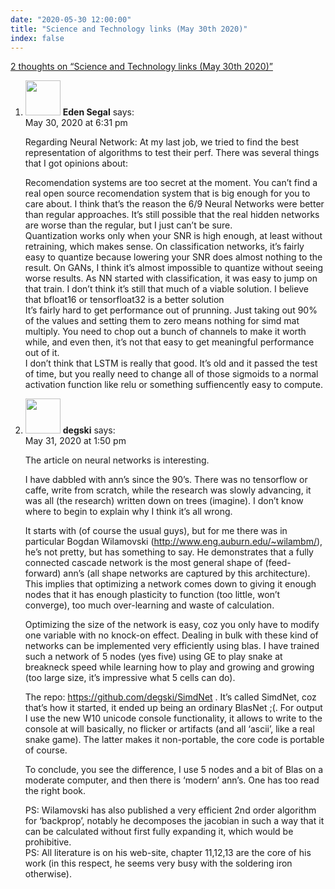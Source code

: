 ```yaml
---
date: "2020-05-30 12:00:00"
title: "Science and Technology links (May 30th 2020)"
index: false
---
```


[2 thoughts on &ldquo;Science and Technology links (May 30th 2020)&rdquo;](/lemire/blog/2020/05-30-science-and-technology-links-may-30th-2020)

<ol class="comment-list">
<li id="comment-521932" class="comment even thread-even depth-1">
<div class="comment-author vcard">
<img alt src="https://secure.gravatar.com/avatar/d081923c9998bd094289a54a0ee1045b?s=56&#038;d=mm&#038;r=g" srcset="https://secure.gravatar.com/avatar/d081923c9998bd094289a54a0ee1045b?s=112&#038;d=mm&#038;r=g 2x" class="avatar avatar-56 photo" height="56" width="56" decoding="async" /> <b class="fn">Eden Segal</b> <span class="says">says:</span> </div>
<div class="comment-metadata"><time datetime="2020-05-30T18:31:12+00:00">May 30, 2020 at 6:31 pm</time></a> </div>
<div class="comment-content">
<p>Regarding Neural Network: At my last job, we tried to find the best representation of algorithms to test their perf. There was several things that I got opinions about:</p>
<p>Recomendation systems are too secret at the moment. You can&rsquo;t find a real open source recomendation system that is big enough for you to care about. I think that&rsquo;s the reason the 6/9 Neural Networks were better than regular approaches. It&rsquo;s still possible that the real hidden networks are worse than the regular, but I just can&rsquo;t be sure.<br/>
Quantization works only when your SNR is high enough, at least without retraining, which makes sense. On classification networks, it&rsquo;s fairly easy to quantize because lowering your SNR does almost nothing to the result. On GANs, I think it&rsquo;s almost impossible to quantize without seeing worse results. As NN started with classification, it was easy to jump on that train. I don&rsquo;t think it&rsquo;s still that much of a viable solution. I believe that bfloat16 or tensorfloat32 is a better solution<br/>
It&rsquo;s fairly hard to get performance out of prunning. Just taking out 90% of the values and setting them to zero means nothing for simd mat multiply. You need to chop out a bunch of channels to make it worth while, and even then, it&rsquo;s not that easy to get meaningful performance out of it.<br/>
I don&rsquo;t think that LSTM is really that good. It&rsquo;s old and it passed the test of time, but you really need to change all of those sigmoids to a normal activation function like relu or something suffiencently easy to compute.</p>
</div>
</li>
<li id="comment-522272" class="comment odd alt thread-odd thread-alt depth-1">
<div class="comment-author vcard">
<img alt src="https://secure.gravatar.com/avatar/0e1ea3874530809f31d47b3930a261dd?s=56&#038;d=mm&#038;r=g" srcset="https://secure.gravatar.com/avatar/0e1ea3874530809f31d47b3930a261dd?s=112&#038;d=mm&#038;r=g 2x" class="avatar avatar-56 photo" height="56" width="56" decoding="async" /> <b class="fn">degski</b> <span class="says">says:</span> </div>
<div class="comment-metadata"><time datetime="2020-05-31T13:50:42+00:00">May 31, 2020 at 1:50 pm</time></a> </div>
<div class="comment-content">
<p>The article on neural networks is interesting.</p>
<p>I have dabbled with ann&rsquo;s since the 90&rsquo;s. There was no tensorflow or caffe, write from scratch, while the research was slowly advancing, it was all (the research) written down on trees (imagine). I don&rsquo;t know where to begin to explain why I think it&rsquo;s all wrong.</p>
<p>It starts with (of course the usual guys), but for me there was in particular Bogdan Wilamovski (<a href="http://www.eng.auburn.edu/~wilambm/" rel="nofollow ugc">http://www.eng.auburn.edu/~wilambm/</a>), he&rsquo;s not pretty, but has something to say. He demonstrates that a fully connected cascade network is the most general shape of (feed-forward) ann&rsquo;s (all shape networks are captured by this architecture). This implies that optimizing a network comes down to giving it enough nodes that it has enough plasticity to function (too little, won&rsquo;t converge), too much over-learning and waste of calculation.</p>
<p>Optimizing the size of the network is easy, coz you only have to modify one variable with no knock-on effect. Dealing in bulk with these kind of networks can be implemented very efficiently using blas. I have trained such a network of 5 nodes (yes five) using GE to play snake at breakneck speed while learning how to play and growing and growing (too large size, it&rsquo;s impressive what 5 cells can do).</p>
<p>The repo: <a href="https://github.com/degski/SimdNet" rel="nofollow ugc">https://github.com/degski/SimdNet</a> . It&rsquo;s called SimdNet, coz that&rsquo;s how it started, it ended up being an ordinary BlasNet ;(. For output I use the new W10 unicode console functionality, it allows to write to the console at will basically, no flicker or artifacts (and all &lsquo;ascii&rsquo;, like a real snake game). The latter makes it non-portable, the core code is portable of course.</p>
<p>To conclude, you see the difference, I use 5 nodes and a bit of Blas on a moderate computer, and then there is &lsquo;modern&rsquo; ann&rsquo;s. One has too read the right book.</p>
<p>PS: Wilamovski has also published a very efficient 2nd order algorithm for &lsquo;backprop&rsquo;, notably he decomposes the jacobian in such a way that it can be calculated without first fully expanding it, which would be prohibitive.<br/>
PS: All literature is on his web-site, chapter 11,12,13 are the core of his work (in this respect, he seems very busy with the soldering iron otherwise).</p>
</div>
</li>
</ol>
